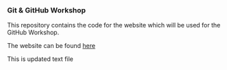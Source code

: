 ### Git & GitHub Workshop
This repository contains the code for the website which will be used for the GitHub Workshop.

The website can be found [here](https://cyber-society-git-community.netlify.com/) 

This is updated text file
